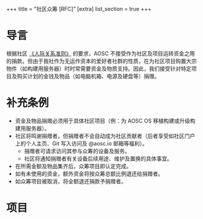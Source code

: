 +++
title = "社区众筹 [RFC]"
[extra]
list_section = true
+++

# 导言

根据社区 [《人际关系准则》]() 的要求，AOSC 不接受作为社区及项目运转资金之用的捐款。但由于我社作为无运作资本的爱好者社群的性质，在为社区项目购置大宗物件（如构建用服务器）时时常需要资金及物质支持。因此，我们接受针对特定项目及购买计划的金钱及物品（如电脑机箱、电源及硬盘等）捐赠。

# 补充条例

+ 资金及物品捐赠必须用于具体社区项目（例：为 AOSC OS 移植构建或升级构建用服务器）。
+ 社区将鸣谢捐赠者，但捐赠者不会自动成为社区贡献者（后者享受如社区门户上的个人主页、Git 写入访问及 @aosc.io 邮箱等福利）。
    - 捐赠者可请求访问其参与众筹的设备及服务。
    - 社区将通知捐赠者有关设备后续用途、维护及置换的具体事宜。
+ 在所需金额及物品集齐后，众筹项目即认定完成。
+ 如有未使用的资金，额外资金将按众筹总额比例退还给捐赠者。
+ 如众筹项目被取消，将全额退还捐款予捐赠者。

# 项目
